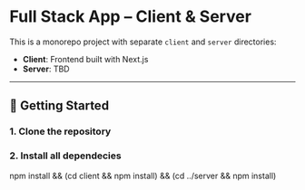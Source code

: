 # Full Stack App – Client & Server

This is a monorepo project with separate `client` and `server` directories:

- **Client**: Frontend built with Next.js
- **Server**: TBD

---

## 🚀 Getting Started

### 1. Clone the repository

### 2. Install all dependecies

npm install && (cd client && npm install) && (cd ../server && npm install)

